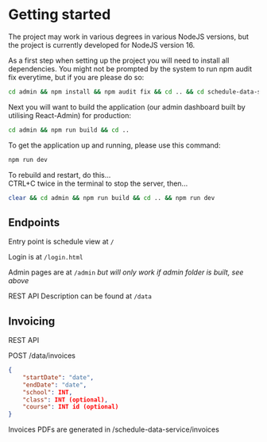 # Getting started

The project may work in various degrees in various NodeJS versions, but the project is currently developed for NodeJS version 16.

As a first step when setting up the project you will need to install all dependencies. You might not be prompted by the system to run npm audit fix everytime, but if you are please do so:

```bash
cd admin && npm install && npm audit fix && cd .. && cd schedule-data-service && npm install && npm audit fix && cd .. && npm install && npm audit fix
```

Next you will want to build the application (our admin dashboard built by utilising React-Admin) for production:

```bash
cd admin && npm run build && cd ..
```

To get the application up and running, please use this command:

```bash
npm run dev
```


To rebuild and restart, do this...  
CTRL+C twice in the terminal to stop the server, then...

```bash
clear && cd admin && npm run build && cd .. && npm run dev
```

## Endpoints

Entry point is schedule view at `/`

Login is at `/login.html`

Admin pages are at `/admin` _but will only work if admin folder is built, see above_

REST API Description can be found at `/data`


## Invoicing

REST API

POST /data/invoices

```json
{
    "startDate": "date",
    "endDate": "date",
    "school": INT,
    "class": INT (optional),
    "course": INT id (optional)
}
```

Invoices PDFs are generated in /schedule-data-service/invoices